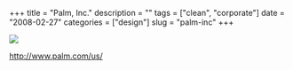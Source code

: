 +++
title = "Palm, Inc."
description = ""
tags = ["clean", "corporate"]
date = "2008-02-27"
categories = ["design"]
slug = "palm-inc"
+++


 

  <div id="screens-thumbs" class="clearfix">
    <div class="txt-center" id="design-submission"><a href="http://www.palm.com/us/"><img id='bluga-thumbnail-875' class='bluga-thumbnail large' src='//media.konigi.com/bluga/
wt47f27916b40dc_0.jpg'/></a></div>  
  </div>   
<p><a href="http://www.palm.com/us/">http://www.palm.com/us/</a></p>




